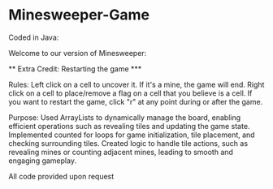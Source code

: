 # Minesweeper-Game
Coded in Java:

Welcome to our version of Minesweeper:

** Extra Credit: Restarting the game ***

Rules:
Left click on a cell to uncover it. If it's a mine, the game will end.
Right click on a cell to place/remove a flag on a cell that you believe is a cell.
If you want to restart the game, click "r" at any point during or after the game.


Purpose: 
Used ArrayLists to dynamically manage the board, enabling efficient operations such as revealing tiles and updating the game state.
Implemented counted for loops for game initialization, tile placement, and checking surrounding tiles.
Created logic to handle tile actions, such as revealing mines or counting adjacent mines, leading to smooth and engaging gameplay.

All code provided upon request
